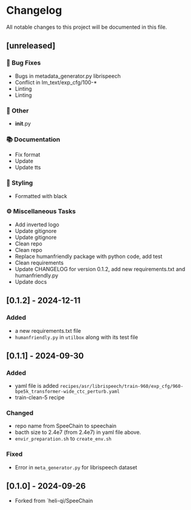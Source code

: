 # Changelog

All notable changes to this project will be documented in this file.

## [unreleased]

### 🐛 Bug Fixes

- Bugs in metadata_generator.py librispeech
- Conflict in lm_text/exp_cfg/100-*
- Linting
- Linting

### 💼 Other

- __init__.py

### 📚 Documentation

- Fix format
- Update
- Update tts

### 🎨 Styling

- Formatted with black

### ⚙️ Miscellaneous Tasks

- Add inverted logo
- Update gitignore
- Update gitignore
- Clean repo
- Clean repo
- Replace humanfriendly package with python code, add test
- Clean requirements
- Update CHANGELOG for version 0.1.2, add new requirements.txt and humanfriendly.py
- Update docs

## [0.1.2] - 2024-12-11 

### Added
- a new requirements.txt file
- `humanfriendly.py` in `utilbox` along with its test file


## [0.1.1] - 2024-09-30

### Added
- yaml file is added `recipes/asr/librispeech/train-960/exp_cfg/960-bpe5k_transformer-wide_ctc_perturb.yaml`
- train-clean-5 recipe

### Changed
- repo name from SpeeChain to speechain
- bacth size to 2.4e7 (from 2.4e7) in yaml file above.
- `envir_preparation.sh` to `create_env.sh`

### Fixed
- Error in `meta_generator.py` for librispeech dataset


## [0.1.0] - 2024-09-26 
- Forked from `heli-qi/SpeeChain